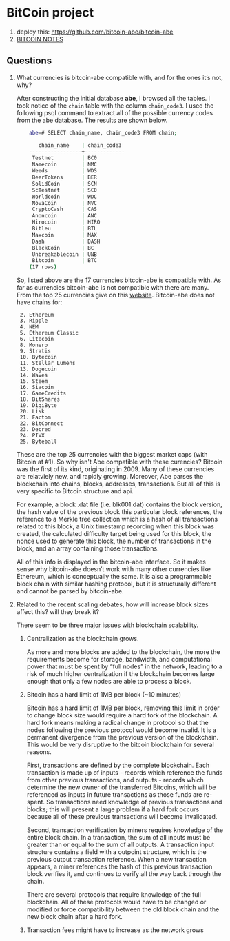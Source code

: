# BitCoin project

1. deploy this: https://github.com/bitcoin-abe/bitcoin-abe
2. [BITCOIN NOTES](BITCOIN_NOTES.pdf)

## Questions

1. What currencies is bitcoin-abe compatible with, and for the ones it’s not, why?
	
	After constructing the initial database **abe**, I browsed all the tables. I took notice of the `chain` table with the column `chain_code3`. I used the following psql command to extract all of the possible currency codes from the abe database. The results are shown below.
	```bash
		abe=# SELECT chain_name, chain_code3 FROM chain;

   		   chain_name    | chain_code3 
		-----------------+-------------
		 Testnet         | BC0
		 Namecoin        | NMC
		 Weeds           | WDS
		 BeerTokens      | BER
		 SolidCoin       | SCN
		 ScTestnet       | SC0
		 Worldcoin       | WDC
		 NovaCoin        | NVC
		 CryptoCash      | CAS
		 Anoncoin        | ANC
		 Hirocoin        | HIRO
		 Bitleu          | BTL
		 Maxcoin         | MAX
		 Dash            | DASH
		 BlackCoin       | BC
		 Unbreakablecoin | UNB
		 Bitcoin         | BTC
		(17 rows)

	```

	So, listed above are the 17 currencies bitcoin-abe is compatible with. As far as currencies bitcoin-abe is not compatible with there are many. From the top 25 currencies give on this [website](https://coinmarketcap.com/currencies/). Bitcoin-abe does not have chains for:

		2. Ethereum
		3. Ripple 
		4. NEM 
		5. Ethereum Classic 
		6. Litecoin 
		8. Monero 
		9. Stratis 
		10. Bytecoin 
		11. Stellar Lumens 
		13. Dogecoin 
		14. Waves
		15. Steem 
		16. Siacoin 
		17. GameCredits
		18. BitShares 
		19. DigiByte 
		20. Lisk 
		21. Factom 
		22. BitConnect 
		23. Decred
		24. PIVX 
		25. Byteball

	These are the top 25 currencies with the biggest market caps (with Bitcoin at #1). So why isn't Abe compatible with these curencies? Bitcoin was the first of its kind, originating in 2009. Many of these currencies are relatviely new, and rapidly growing. Moreover, Abe parses the blockchain into chains, blocks, addresses, transactions. But all of this is very specific to Bitcoin structure and api. 

	For example, a block .dat file (i.e. blk001.dat) contains the block version, the hash value of the previous block this particular block references, the reference to a Merkle tree collection which is a hash of all transactions related to this block, a Unix timestamp recording when this block was created, the calculated difficulty target being used for this block, the nonce used to generate this block, the number of transactions in the block, and an array containing those transactions. 

	All of this info is displayed in the bitcoin-abe interface. So it makes sense why bitcoin-abe doesn’t work with many other currencies like Ethereum, which is conceptually the same. It is also a programmable block chain with similar hashing protocol, but it is structurally different and cannot be parsed by bitcoin-abe.

2. Related to the recent scaling debates, how will increase block sizes affect this? will they break it?

	There seem to be three major issues with blockchain scalability. 

	1. Centralization as the blockchain grows. 
	
		As more and more blocks are added to the blockchain, the more the requirements become for storage, bandwidth, and computational power that must be spent by “full nodes” in the network, leading to a risk of much higher centralization if the blockchain becomes large enough that only a few nodes are able to process a block.

	2. Bitcoin has a hard limit of 1MB per block (~10 minutes)

		Bitcoin has a hard limit of 1MB per block, removing this limit in order to change block size would require a hard fork of the blockchain. A hard fork means making a radical change in protocol so that the nodes following the previous protocol would become invalid. It is a permanent divergence from the previous version of the blockchain. This would be very disruptive to the bitcoin blockchain for several reasons. 

		First, transactions are defined by the complete blockchain. Each transaction is made up of inputs - records which reference the funds from other previous transactions, and outputs - records which determine the new owner of the transferred Bitcoins, which will be referenced as inputs in future transactions as those funds are re-spent. So transactions need knowledge of previous transactions and blocks; this will present a large problem if a hard fork occurs because all of these previous transactions will become invalidated.

		Second, transaction verification by miners requires knowledge of the entire block chain. In a transaction, the sum of all inputs must be greater than or equal to the sum of all outputs. A transaction input structure contains a field with a outpoint structure, which is the previous output transaction reference. When a new transaction appears, a miner references the hash of this previous transaction block verifies it, and continues to verify all the way back through the chain.

		There are several protocols that require knowledge of the full blockchain. All of these protocols would have to be changed or modified or force compatibility between the old block chain and the new block chain after a hard fork.

	3. Transaction fees might have to increase as the network grows
